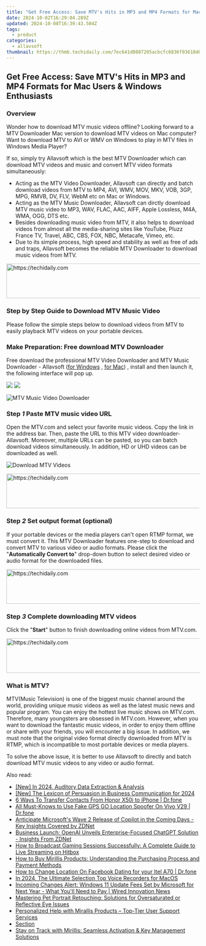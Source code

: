 ```yaml
---
title: "Get Free Access: Save MTV's Hits in MP3 and MP4 Formats for Mac Users & Windows Enthusiasts"
date: 2024-10-02T16:29:04.289Z
updated: 2024-10-08T16:39:43.504Z
tags:
  - product
categories:
  - allavsoft
thumbnail: https://thmb.techidaily.com/7ec641d0887205acbcfc6836f03618d0eee863811c5fb186d0f0c958e752d87a.jpg
---
```


## Get Free Access: Save MTV's Hits in MP3 and MP4 Formats for Mac Users & Windows Enthusiasts

### Overview

Wonder how to download MTV music videos offline? Looking forward to a MTV Downloader Mac version to download MTV videos on Mac computer? Want to download MTV to AVI or WMV on Windows to play in MTV files in Windows Media Player?

If so, simply try Allavsoft which is the best MTV Downloader which can download MTV videos and music and convert MTV video formats simultaneously:

* Acting as the MTV Video Downloader, Allavsoft can directly and batch download videos from MTV to MP4, AVI, WMV, MOV, MKV, VOB, 3GP, MPG, RMVB, DV, FLV, WebM etc on Mac or Windows.
* Acting as the MTV Music Downloader, Allavsoft can dirctly download MTV music video to MP3, WAV, FLAC, AAC, AIFF, Apple Lossless, M4A, WMA, OGG, DTS etc.
* Besides downloading music video from MTV, it also helps to download videos from almost all the media-sharing sites like YouTube, Pluzz France TV, Travel, ABC, CBS, FOX, NBC, Metacafe, Vimeo, etc.
* Due to its simple process, high speed and stability as well as free of ads and traps, Allavsoft becomes the reliable MTV Downloader to download music videos from MTV.

<!-- affiliate ads begin -->
<a href="https://appsumo.8odi.net/c/5597632/2123726/7443" target="_top" id="2123726">
  <img src="//a.impactradius-go.com/display-ad/7443-2123726" border="0" alt="https://techidaily.com" width="600" height="90"/>
</a>
<img height="0" width="0" src="https://appsumo.8odi.net/i/5597632/2123726/7443" style="position:absolute;visibility:hidden;" border="0" />
<!-- affiliate ads end -->

### Step by Step Guide to Download MTV Music Video

Please follow the simple steps below to download videos from MTV to easily playback MTV videos on your portable devices.

### Make Preparation: Free download MTV Downloader

Free download the professional MTV Video Downloader and MTV Music Downloader - Allavsoft ([for Windows](https://tools.techidaily.com/allavsoft/products/) , [for Mac](https://tools.techidaily.com/allavsoft/products/)) , install and then launch it, the following interface will pop up.

[![](https://www.allavsoft.com/how-to/../images/how-to/free-download-win.jpg)](https://tools.techidaily.com/allavsoft/products/) [![](https://www.allavsoft.com/how-to/../images/how-to/free-download-mac.jpg)](https://tools.techidaily.com/allavsoft/products/)

![MTV Music Video Downloader](https://www.allavsoft.com/how-to/../images/allavsoft/screen-shot-600.jpg)

### Step _1_ Paste MTV music video URL

Open the MTV.com and select your favorite music videos. Copy the link in the address bar. Then, paste the URL to this MTV video downloader-Allavsoft. Moreover, multiple URLs can be pasted, so you can batch download videos simultaneously. In addition, HD or UHD videos can be downloaded as well.

![Download MTV Videos](https://www.allavsoft.com/how-to/../images/how-to/mtv-download/download-mtv-videos.jpg)

<!-- affiliate ads begin -->
<a href="https://appsumo.8odi.net/c/5597632/2144283/7443" target="_top" id="2144283">
  <img src="//a.impactradius-go.com/display-ad/7443-2144283" border="0" alt="https://techidaily.com" width="600" height="90"/>
</a>
<img height="0" width="0" src="https://appsumo.8odi.net/i/5597632/2144283/7443" style="position:absolute;visibility:hidden;" border="0" />
<!-- affiliate ads end -->

### Step _2_ Set output format (optional)

If your portable devices or the media players can't open RTMP format, we must convert it. This MTV Downloader features one-step to download and convert MTV to various video or audio formats. Please click the "**Automatically Convert to**" drop-down button to select desired video or audio format for the downloaded files.

<!-- affiliate ads begin -->
<a href="https://aligracehair.sjv.io/c/5597632/2047411/19272" target="_top" id="2047411">
  <img src="//a.impactradius-go.com/display-ad/19272-2047411" border="0" alt="https://techidaily.com" width="728" height="90"/>
</a>
<img height="0" width="0" src="https://aligracehair.sjv.io/i/5597632/2047411/19272" style="position:absolute;visibility:hidden;" border="0" />
<!-- affiliate ads end -->

### Step _3_ Complete downloading MTV videos

Click the "**Start**" button to finish downloading online videos from MTV.com.

<!-- affiliate ads begin -->
<a href="https://ephamedtechinc.pxf.io/c/5597632/2137209/26400" target="_top" id="2137209">
  <img src="//a.impactradius-go.com/display-ad/26400-2137209" border="0" alt="https://techidaily.com" width="728" height="90"/>
</a>
<img height="0" width="0" src="https://ephamedtechinc.pxf.io/i/5597632/2137209/26400" style="position:absolute;visibility:hidden;" border="0" />
<!-- affiliate ads end -->

### What is MTV?

MTV(Music Television) is one of the biggest music channel around the world, providing unique music videos as well as the latest music news and popular program. You can enjoy the hottest live music shows on MTV.com. Therefore, many youngsters are obsessed in MTV.com. However, when you want to download the fantastic music videos, in order to enjoy them offline or share with your friends, you will encounter a big issue. In addition, we must note that the original video format directly downloaded from MTV is RTMP, which is incompatible to most portable devices or media players.

To solve the above issue, it is better to use Allavsoft to directly and batch download MTV music videos to any video or audio format.

<ins class="adsbygoogle"
     style="display:block"
     data-ad-format="autorelaxed"
     data-ad-client="ca-pub-7571918770474297"
     data-ad-slot="1223367746"></ins>

<ins class="adsbygoogle"
     style="display:block"
     data-ad-client="ca-pub-7571918770474297"
     data-ad-slot="8358498916"
     data-ad-format="auto"
     data-full-width-responsive="true"></ins>

<span class="atpl-alsoreadstyle">Also read:</span>
<div><ul>
<li><a href="https://screen-sharing-recording.techidaily.com/new-in-2024-auditory-data-extraction-and-analysis/"><u>[New] In 2024, Auditory Data Extraction & Analysis</u></a></li>
<li><a href="https://fox-access.techidaily.com/new-the-lexicon-of-persuasion-in-business-communication-for-2024/"><u>[New] The Lexicon of Persuasion in Business Communication for 2024</u></a></li>
<li><a href="https://blog-min.techidaily.com/6-ways-to-transfer-contacts-from-honor-x50i-to-iphone-drfone-by-drfone-transfer-from-android-transfer-from-android/"><u>6 Ways To Transfer Contacts From Honor X50i to iPhone | Dr.fone</u></a></li>
<li><a href="https://fake-location.techidaily.com/all-must-knows-to-use-fake-gps-go-location-spoofer-on-vivo-v29-drfone-by-drfone-virtual-android/"><u>All Must-Knows to Use Fake GPS GO Location Spoofer On Vivo V29 | Dr.fone</u></a></li>
<li><a href="https://win-lab.techidaily.com/anticipate-microsofts-wave-2-release-of-copilot-in-the-coming-days-key-insights-covered-by-zdnet/"><u>Anticipate Microsoft's Wave 2 Release of Copilot in the Coming Days - Key Insights Covered by ZDNet</u></a></li>
<li><a href="https://win-lab.techidaily.com/business-launch-openai-unveils-enterprise-focused-chatgpt-solution-insights-from-zdnet/"><u>Business Launch: OpenAI Unveils Enterprise-Focused ChatGPT Solution - Insights From ZDNet</u></a></li>
<li><a href="https://win-lab.techidaily.com/how-to-broadcast-gaming-sessions-successfully-a-complete-guide-to-live-streaming-on-hitbox/"><u>How to Broadcast Gaming Sessions Successfully: A Complete Guide to Live Streaming on Hitbox</u></a></li>
<li><a href="https://win-lab.techidaily.com/how-to-buy-mirillis-products-understanding-the-purchasing-process-and-payment-methods/"><u>How to Buy Mirillis Products: Understanding the Purchasing Process and Payment Methods</u></a></li>
<li><a href="https://location-social.techidaily.com/how-to-change-location-on-facebook-dating-for-your-itel-a70-drfone-by-drfone-virtual-android/"><u>How to Change Location On Facebook Dating for your Itel A70 | Dr.fone</u></a></li>
<li><a href="https://remote-screen-capture.techidaily.com/in-2024-the-ultimate-selection-top-voice-recorders-for-macos/"><u>In 2024, The Ultimate Selection Top Voice Recorders for MacOS</u></a></li>
<li><a href="https://win-lab.techidaily.com/incoming-changes-alert-windows-11-update-fees-set-by-microsoft-for-next-year-what-youll-need-to-pay-wired-innovation-news/"><u>Incoming Changes Alert: Windows 11 Update Fees Set by Microsoft for Next Year - What You'll Need to Pay | Wired Innovation News</u></a></li>
<li><a href="https://tech-renaissance.techidaily.com/mastering-pet-portrait-retouching-solutions-for-oversaturated-or-reflective-eye-issues/"><u>Mastering Pet Portrait Retouching: Solutions for Oversaturated or Reflective Eye Issues</u></a></li>
<li><a href="https://win-lab.techidaily.com/personalized-help-with-mirallis-products-top-tier-user-support-services/"><u>Personalized Help with Mirallis Products – Top-Tier User Support Services</u></a></li>
<li><a href="https://app-tips.techidaily.com/section/"><u>Section</u></a></li>
<li><a href="https://win-lab.techidaily.com/stay-on-track-with-mirillis-seamless-activation-and-key-management-solutions/"><u>Stay on Track with Mirillis: Seamless Activation & Key Management Solutions</u></a></li>
</ul></div>

